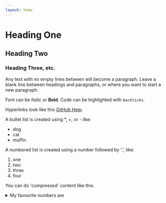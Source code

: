 ```yaml
---
layout: home
---
```


# Heading One

## Heading Two

### Heading Three, etc.

Any text with no empty lines between will become a paragraph.
Leave a blank line between headings and paragraphs, or where you want to start a new paragraph.

Font can be *Italic* or **Bold**.
Code can be highlighted with `backticks`.

Hyperlinks look like this [GitHub Help](https://help.github.com/).

A bullet list is created using *, +, or - like:

- dog
- cat
- muffin

A numbered list is created using a number followed by '.', like:

1. one
2. two
6. three
2. four

You can do 'compressed' content like this:

<details>
<summary> My favourite numbers are</summary>
- one
- two
- three
- four
</details>
